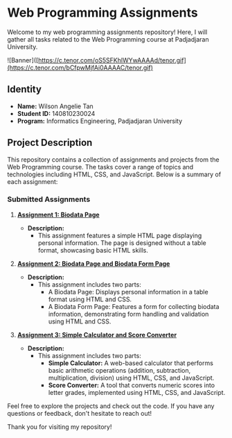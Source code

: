 # Web Programming Assignments

Welcome to my web programming assignments repository! Here, I will gather all tasks related to the Web Programming course at Padjadjaran University.

![Banner]([https://c.tenor.com/oS5SFKhlWYwAAAAd/tenor.gif](https://c.tenor.com/bCfpwMjfAi0AAAAC/tenor.gif)

## Identity

- **Name:** Wilson Angelie Tan
- **Student ID:** 140810230024
- **Program:** Informatics Engineering, Padjadjaran University

## Project Description

This repository contains a collection of assignments and projects from the Web Programming course. The tasks cover a range of topics and technologies including HTML, CSS, and JavaScript. Below is a summary of each assignment:

### Submitted Assignments

1. **[Assignment 1: Biodata Page](./Tugas1)**
   - **Description:** 
     - This assignment features a simple HTML page displaying personal information. The page is designed without a table format, showcasing basic HTML skills.

2. **[Assignment 2: Biodata Page and Biodata Form Page](./Tugas2)**
   - **Description:** 
     - This assignment includes two parts:
       - A Biodata Page: Displays personal information in a table format using HTML and CSS.
       - A Biodata Form Page: Features a form for collecting biodata information, demonstrating form handling and validation using HTML and CSS.

3. **[Assignment 3: Simple Calculator and Score Converter](./Tugas3)**
   - **Description:**
     - This assignment includes two parts:
        - **Simple Calculator:** A web-based calculator that performs basic arithmetic operations (addition, subtraction, multiplication, division) using HTML, CSS, and JavaScript.
        - **Score Converter:** A tool that converts numeric scores into letter grades, implemented using HTML, CSS, and JavaScript.



Feel free to explore the projects and check out the code. If you have any questions or feedback, don't hesitate to reach out!

Thank you for visiting my repository!
